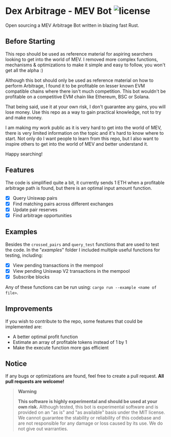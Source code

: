 # Dex Arbitrage - MEV Bot  ![license](https://img.shields.io/badge/License-MIT-green.svg?label=license)
Open sourcing a MEV Arbitrage Bot written in blazing fast Rust.

## Before Starting
This repo should be used as reference material for aspiring searchers looking to get into the world of MEV.
I removed more complex functions, mechanisms & optimizations to make it simple and easy to follow, you won't get all the alpha :)

Although this bot should only be used as reference material on how to perform Arbitrage, I found it to be profitable on lesser known EVM compatible chains where there isn't much competition.
This bot wouldn't be profitable on a competitive EVM chain like Ethereum, BSC or Solana.

That being said, use it at your own risk, I don't guarantee any gains, you will lose money. Use this repo as a way to gain practical knowledge, not to try and make money.

I am making my work public as it is very hard to get into the world of MEV, 
there is very limited information on the topic and it's hard to know where to start. Not only do I want people to learn from this repo, 
but I also want to inspire others to get into the world of MEV and better understand it.

Happy searching!

## Features
The code is simplified quite a bit, it currently sends 1 ETH when a profitable arbitrage path is found, but there is an optimal input amount function.
- [x] Query Uniswap pairs
- [x] Find matching pairs across different exchanges
- [x] Update pair reserves
- [x] Find arbitrage opportunities

## Examples
Besides the `crossed_pairs` and `query_test` functions that are used to test the code. In the "*examples*" folder I included multiple useful functions for testing, including:
- [x] View pending transactions in the mempool
- [x] View pending Uniswap V2 transactions in the mempool
- [x] Subscribe blocks

Any of these functions can be run using: `cargo run --example <name of file>`.

## Improvements
If you wish to contribute to the repo, some features that could be implemented are:
- A better optimal profit function
- Estimate an array of profitable tokens instead of 1 by 1
- Make the execute function more gas efficient

## Notice
If any bugs or optimizations are found, feel free to create a pull request. **All pull requests are welcome!** 

> **Warning**
>
> **This software is highly experimental and should be used at your own risk.** Although tested, this bot is experimental software and is provided on an "as is" and "as available" basis under the MIT license. We cannot guarantee the stability or reliability of this codebase and are not responsible for any damage or loss caused by its use. We do not give out warranties. 
